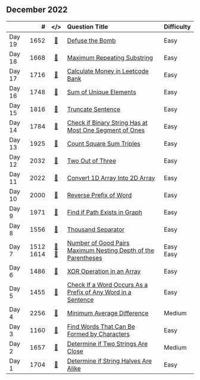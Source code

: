 ## December 2022

||#|</>|Question Title|Difficulty|
|:--|--:|:-:|:--|:--|
|Day 19|1652|[📎](../src/q_1651_1700/q1652.cc)|[Defuse the Bomb](https://leetcode.com/problems/defuse-the-bomb/)|Easy|
|Day 18|1668|[📎](../src/q_1651_1700/q1668.cc)|[Maximum Repeating Substring](https://leetcode.com/problems/maximum-repeating-substring/)|Easy|
|Day 17|1716|[📎](../src/q_1701_1750/q1716.cc)|[Calculate Money in Leetcode Bank](https://leetcode.com/problems/calculate-money-in-leetcode-bank/)|Easy|
|Day 16|1748|[📎](../src/q_1701_1750/q1748.cc)|[Sum of Unique Elements](https://leetcode.com/problems/sum-of-unique-elements/)|Easy|
|Day 15|1816|[📎](../src/q_1801_1850/q1816.cc)|[Truncate Sentence](https://leetcode.com/problems/truncate-sentence/)|Easy|
|Day 14|1784|[📎](../src/q_1751_1800/q1784.cc)|[Check if Binary String Has at Most One Segment of Ones](https://leetcode.com/problems/check-if-binary-string-has-at-most-one-segment-of-ones/)|Easy|
|Day 13|1925|[📎](../src/q_1901_1950/q1925.cc)|[Count Square Sum Triples](https://leetcode.com/problems/count-square-sum-triples/)|Easy|
|Day 12|2032|[📎](../src/q_2001_2050/q2032.cc)|[Two Out of Three](https://leetcode.com/problems/two-out-of-three/)|Easy|
|Day 11|2022|[📎](../src/q_2001_2050/q2022.cc)|[Convert 1D Array Into 2D Array](https://leetcode.com/problems/convert-1d-array-into-2d-array/)|Easy|
|Day 10|2000|[📎](../src/q_1951_2000/q2000.cc)|[Reverse Prefix of Word](https://leetcode.com/problems/reverse-prefix-of-word/)|Easy|
|Day 9|1971|[📎](../src/q_1951_2000/q1971.cc)|[Find if Path Exists in Graph](https://leetcode.com/problems/find-if-path-exists-in-graph/)|Easy|
|Day 8|1556|[📎](../src/q_1551_1600/q1556.cc)|[Thousand Separator](https://leetcode.com/problems/thousand-separator/)|Easy|
|Day 7|1512<br>1614|[📎](../src/q_1501_1550/q1512.cc)<br>[📎](../src/q_1601_1650/q1614.cc)|[Number of Good Pairs](https://leetcode.com/problems/number-of-good-pairs/)<br>[Maximum Nesting Depth of the Parentheses](https://leetcode.com/problems/maximum-nesting-depth-of-the-parentheses/)|Easy<br>Easy|
|Day 6|1486|[📎](../src/q_1451_1500/q1486.cc)|[XOR Operation in an Array](https://leetcode.com/problems/xor-operation-in-an-array/)|Easy|
|Day 5|1455|[📎](../src/q_1451_1500/q1455.cc)|[Check If a Word Occurs As a Prefix of Any Word in a Sentence](https://leetcode.com/problems/check-if-a-word-occurs-as-a-prefix-of-any-word-in-a-sentence/)|Easy|
|Day 4|2256|[📎](../src/q_2251_2300/q2256.cc)|[Minimum Average Difference](https://leetcode.com/problems/minimum-average-difference/)|Medium|
|Day 3|1160|[📎](../src/q_1151_1200/q1160.cc)|[Find Words That Can Be Formed by Characters](https://leetcode.com/problems/find-words-that-can-be-formed-by-characters/)|Easy|
|Day 2|1657|[📎](../src/q_1651_1700/q1657.cc)|[Determine if Two Strings Are Close](https://leetcode.com/problems/determine-if-two-strings-are-close/)|Medium|
|Day 1|1704|[📎](../src/q_1701_1750/q1704.cc)|[Determine if String Halves Are Alike](https://leetcode.com/problems/determine-if-string-halves-are-alike/)|Easy|

